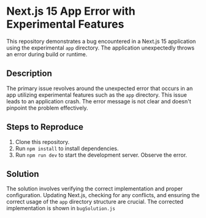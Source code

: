 # Next.js 15 App Error with Experimental Features

This repository demonstrates a bug encountered in a Next.js 15 application using the experimental `app` directory. The application unexpectedly throws an error during build or runtime.

## Description

The primary issue revolves around the unexpected error that occurs in an app utilizing experimental features such as the `app` directory. This issue leads to an application crash. The error message is not clear and doesn't pinpoint the problem effectively.

## Steps to Reproduce

1. Clone this repository.
2. Run `npm install` to install dependencies.
3. Run `npm run dev` to start the development server.  Observe the error.

## Solution

The solution involves verifying the correct implementation and proper configuration. Updating Next.js, checking for any conflicts, and ensuring the correct usage of the `app` directory structure are crucial. The corrected implementation is shown in `bugSolution.js`
